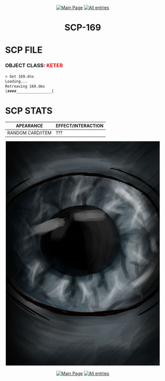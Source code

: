 <p align=center>
    <a href="../../../index">
        <img src="https://img.shields.io/badge/GO_TO-MAIN_PAGE-ffffff?style=for-the-badge&labelColor=000000&color=ffffff" title="Main Page"/></a>
    <a href="../../tree">
        <img src="https://img.shields.io/badge/GO_TO-ALL_ENTRIES-ffffff?style=for-the-badge&labelColor=000000&color=ffffff" title="All entries"></a>
</p>
<h1 align="center">SCP-169</h1>

# SCP FILE
### OBJECT CLASS: <span style="color:red">KETER</span>

```
> Get 169.dnx
Loading...
Retreaving 169.dmx
[####________________]
```

# SCP STATS

| APEARANCE | EFFECT/INTERACTION |
| - | - |
| RANDOM CARD/ITEM | ??? |

<p align="center">
    <img src="../../../assets/images/scp/keter/r_scp-169.jpg" title="SCP-169" width="500"/>
</p>
<p align=center>
    <a href="../../../index">
        <img src="https://img.shields.io/badge/GO_TO-MAIN_PAGE-ffffff?style=for-the-badge&labelColor=000000&color=ffffff" title="Main Page"/></a>
    <a href="../../tree">
        <img src="https://img.shields.io/badge/GO_TO-ALL_ENTRIES-ffffff?style=for-the-badge&labelColor=000000&color=ffffff" title="All entries"></a>
</p>